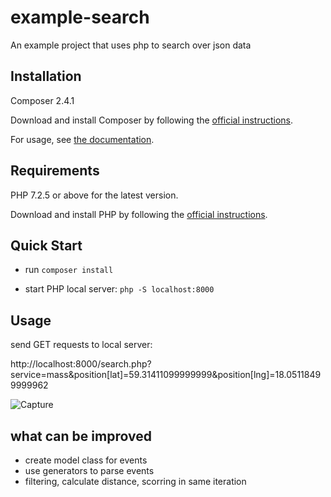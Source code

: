 # example-search
An example project that uses php to search over json data

Installation
------------
Composer 2.4.1

Download and install Composer by following the [official instructions](https://getcomposer.org/download/).

For usage, see [the documentation](https://getcomposer.org/doc/).

Requirements
------------

PHP 7.2.5 or above for the latest version.

Download and install PHP by following the [official instructions](https://www.php.net/downloads/).

Quick Start
-----------

* run `composer install`

* start PHP local server: `php -S localhost:8000`

Usage
-----
send GET requests to local server:

http://localhost:8000/search.php?service=mass&position[lat]=59.31411099999999&position[lng]=18.05118499999962

![Capture](https://user-images.githubusercontent.com/17765841/186732203-a1ee9823-bc75-4c86-9aa3-6de27909ea20.PNG)

what can be improved
--------------------
* create model class for events
* use generators to parse events
* filtering, calculate distance, scorring in same iteration
